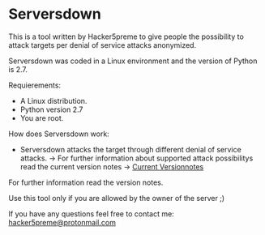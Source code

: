 # Serversdown
This is a tool written by Hacker5preme to give people the possibility to attack targets per denial of service attacks anonymized.

Serversdown was coded in a Linux environment and the version of Python is 2.7.

Requierements:
- A Linux distribution.
- Python version 2.7
- You are root.

How does Serversdown work:
- Serversdown attacks the target through different denial of service attacks.
-> For further information about supported attack possibilitys read the current version notes
-> [Current Versionnotes](https://github.com/Hacker5preme/Serversdown/blob/master/Serversdown/Versionnotes.txt)





For further information read the version notes.

Use this tool only if you are allowed by the owner of the server ;)

If you have any questions feel free to contact me: hacker5preme@protonmail.com
